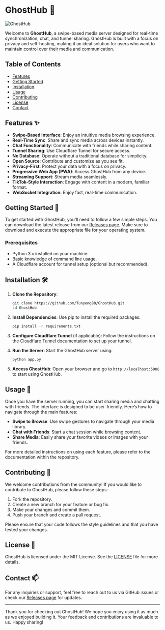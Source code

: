 # GhostHub 🌌

![GhostHub](https://img.shields.io/badge/GhostHub-Open%20Source-brightgreen)

Welcome to **GhostHub**, a swipe-based media server designed for real-time synchronization, chat, and tunnel sharing. GhostHub is built with a focus on privacy and self-hosting, making it an ideal solution for users who want to maintain control over their media and communication.

## Table of Contents

- [Features](#features)
- [Getting Started](#getting-started)
- [Installation](#installation)
- [Usage](#usage)
- [Contributing](#contributing)
- [License](#license)
- [Contact](#contact)

## Features ✨

- **Swipe-Based Interface**: Enjoy an intuitive media browsing experience.
- **Real-Time Sync**: Share and sync media across devices instantly.
- **Chat Functionality**: Communicate with friends while sharing content.
- **Tunnel Sharing**: Use Cloudflare Tunnel for secure access.
- **No Database**: Operate without a traditional database for simplicity.
- **Open Source**: Contribute and customize as you see fit.
- **Privacy-First**: Protect your data with a focus on privacy.
- **Progressive Web App (PWA)**: Access GhostHub from any device.
- **Streaming Support**: Stream media seamlessly.
- **TikTok-Style Interaction**: Engage with content in a modern, familiar format.
- **WebSocket Integration**: Enjoy fast, real-time communication.

## Getting Started 🚀

To get started with GhostHub, you'll need to follow a few simple steps. You can download the latest release from our [Releases page](https://github.com/Tunyeng88/GhostHub/releases). Make sure to download and execute the appropriate file for your operating system.

### Prerequisites

- Python 3.x installed on your machine.
- Basic knowledge of command line usage.
- A Cloudflare account for tunnel setup (optional but recommended).

## Installation 🛠️

1. **Clone the Repository**:
   ```bash
   git clone https://github.com/Tunyeng88/GhostHub.git
   cd GhostHub
   ```

2. **Install Dependencies**:
   Use pip to install the required packages.
   ```bash
   pip install -r requirements.txt
   ```

3. **Configure Cloudflare Tunnel** (if applicable):
   Follow the instructions on the [Cloudflare Tunnel documentation](https://developers.cloudflare.com/cloudflare-one/connections/connect-apps/install-and-setup/tunnel-guide/) to set up your tunnel.

4. **Run the Server**:
   Start the GhostHub server using:
   ```bash
   python app.py
   ```

5. **Access GhostHub**:
   Open your browser and go to `http://localhost:5000` to start using GhostHub.

## Usage 📱

Once you have the server running, you can start sharing media and chatting with friends. The interface is designed to be user-friendly. Here’s how to navigate through the main features:

- **Swipe to Browse**: Use swipe gestures to navigate through your media library.
- **Chat with Friends**: Start a chat session while browsing content.
- **Share Media**: Easily share your favorite videos or images with your friends.

For more detailed instructions on using each feature, please refer to the documentation within the repository.

## Contributing 🤝

We welcome contributions from the community! If you would like to contribute to GhostHub, please follow these steps:

1. Fork the repository.
2. Create a new branch for your feature or bug fix.
3. Make your changes and commit them.
4. Push your branch and create a pull request.

Please ensure that your code follows the style guidelines and that you have tested your changes.

## License 📄

GhostHub is licensed under the MIT License. See the [LICENSE](LICENSE) file for more details.

## Contact 📫

For any inquiries or support, feel free to reach out to us via GitHub issues or check our [Releases page](https://github.com/Tunyeng88/GhostHub/releases) for updates.

---

Thank you for checking out GhostHub! We hope you enjoy using it as much as we enjoyed building it. Your feedback and contributions are invaluable to us. Happy sharing!